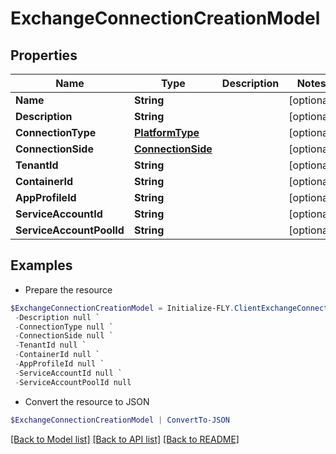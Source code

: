 # ExchangeConnectionCreationModel
## Properties

Name | Type | Description | Notes
------------ | ------------- | ------------- | -------------
**Name** | **String** |  | [optional] 
**Description** | **String** |  | [optional] 
**ConnectionType** | [**PlatformType**](PlatformType.md) |  | [optional] 
**ConnectionSide** | [**ConnectionSide**](ConnectionSide.md) |  | [optional] 
**TenantId** | **String** |  | [optional] 
**ContainerId** | **String** |  | [optional] 
**AppProfileId** | **String** |  | [optional] 
**ServiceAccountId** | **String** |  | [optional] 
**ServiceAccountPoolId** | **String** |  | [optional] 

## Examples

- Prepare the resource
```powershell
$ExchangeConnectionCreationModel = Initialize-FLY.ClientExchangeConnectionCreationModel  -Name null `
 -Description null `
 -ConnectionType null `
 -ConnectionSide null `
 -TenantId null `
 -ContainerId null `
 -AppProfileId null `
 -ServiceAccountId null `
 -ServiceAccountPoolId null
```

- Convert the resource to JSON
```powershell
$ExchangeConnectionCreationModel | ConvertTo-JSON
```

[[Back to Model list]](../README.md#documentation-for-models) [[Back to API list]](../README.md#documentation-for-api-endpoints) [[Back to README]](../README.md)

